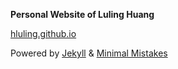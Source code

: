 **Personal Website of Luling Huang**

[hluling.github.io](https://hluling.github.io/)

Powered by [Jekyll](https://jekyllrb.com/) & [Minimal Mistakes](https://mademistakes.com/work/minimal-mistakes-jekyll-theme/)
